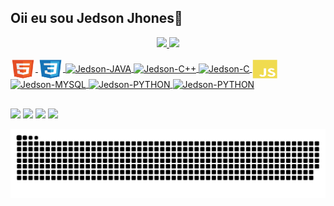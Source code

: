 ## Oii eu sou Jedson Jhones👋

<div align="center">
  <a href="https://github.com/jedsonjhones">
  <img height="180em" src="https://github-readme-stats.vercel.app/api?username=jedsonjhones&show_icons=true&theme=radical&include_all_commits=true&count_private=true"/>
  <img height="180em" src="https://github-readme-stats.vercel.app/api/top-langs/?username=jedsonjhones&layout=compact&langs_count=7&theme=radical"/>
</div>
 <div style="display: inline_block"><br>

  <img align="center" alt="Jedson-HTML" height="30" width="40" src="https://raw.githubusercontent.com/devicons/devicon/master/icons/html5/html5-original.svg">
  <img align="center" alt="Jedson-CSS" height="30" width="40" src="https://raw.githubusercontent.com/devicons/devicon/master/icons/css3/css3-original.svg">
 <img align="center" alt="Jedson-JAVA" height="30" width="40" src="https://cdn.jsdelivr.net/gh/devicons/devicon/icons/java/java-plain.svg">
 <img align="center" alt="Jedson-C++" height="30" width="40" src="https://cdn.jsdelivr.net/gh/devicons/devicon/icons/cplusplus/cplusplus-original.svg">
 <img align="center" alt="Jedson-C" height="30" width="40" src="https://cdn.jsdelivr.net/gh/devicons/devicon/icons/csharp/csharp-original.svg">
 <img align="center" alt="Jedson-JS" height="30" width="40" src="https://raw.githubusercontent.com/devicons/devicon/master/icons/javascript/javascript-plain.svg">
  <img align="center" alt="Jedson-MYSQL" height="30" width="40" src="https://cdn.jsdelivr.net/gh/devicons/devicon/icons/mysql/mysql-original.svg">
  <img align="center" alt="Jedson-PYTHON" height="30" width="40" src="https://cdn.jsdelivr.net/gh/devicons/devicon/icons/python/python-original.svg">
  <img align="center" alt="Jedson-PYTHON" height="30" width="40" src="https://cdn.jsdelivr.net/gh/devicons/devicon/icons/react/react-original.svg">
 </div>

  ##
 <div> 
    <a href="https://www.linkedin.com/in/jedson-jhones-9214121b6/" target="_blank"><img src="https://img.shields.io/badge/-LinkedIn-%230077B5?style=for-the-badge&logo=linkedin&logoColor=white" target="_blank"></a>
  <a href="" target="_blank"><img src="https://img.shields.io/badge/-Instagram-%23E4405F?style=for-the-badge&logo=instagram&logoColor=white" target="_blank"></a>
 <a href="" target="_blank"><img src="https://img.shields.io/badge/Discord-7289DA?style=for-the-badge&logo=discord&logoColor=white" target="_blank"></a> 
  <a href = ""><img src="https://img.shields.io/badge/-Gmail-%23333?style=for-the-badge&logo=gmail&logoColor=white" target="_blank"></a>

 
 
 
 
 
  ![Snake animation](https://github.com/jedsonjhones/jedsonjhones/blob/output/github-contribution-grid-snake.svg)
 
</div>
